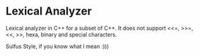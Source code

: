 # Lexical Analyzer
Lexical analyzer in C++ for a subset of C++. It does not support <<=, >>=, <<, >>, hexa, binary and special characters.

Sulfus Style, if you know what I mean :)))
